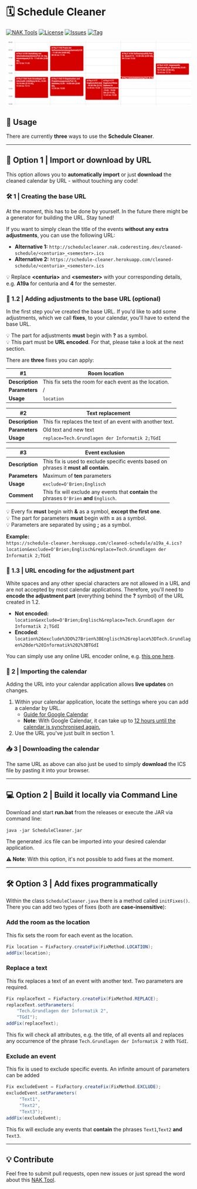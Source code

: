 # 🗓️ Schedule Cleaner

[![NAK Tools](https://img.shields.io/badge/NAK%20Tools-member-blue)](https://nak.coderesting.dev/)
[![License](https://img.shields.io/badge/license-MIT-brightgreen)](https://github.com/jeff-saupe/ScheduleCleaner/blob/master/LICENSE)
[![Issues](https://img.shields.io/github/issues/jeff-saupe/ScheduleCleaner)](https://github.com/jeff-saupe/ScheduleCleaner/issues)
[![Tag](https://img.shields.io/github/v/release/jeff-saupe/ScheduleCleaner)](https://github.com/jeff-saupe/ScheduleCleaner/releases)

![Comparison](comparison.gif)

## 📖 Usage
There are currently **three** ways to use the **Schedule Cleaner**.

----

## 🧾 Option 1 | Import or download by URL
This option allows you to **automatically import** or just **download** the cleaned calendar by URL - without touching any code!

### 🛠️ 1 | Creating the base URL
At the moment, this has to be done by yourself. In the future there might be a generator for building the URL. Stay tuned!

If you want to simply clean the title of the events **without any extra adjustments**, you can use the following URL: <br />
   - **Alternative 1:** `http://schedulecleaner.nak.coderesting.dev/cleaned-schedule/<centuria>_<semester>.ics`
   - **Alternative 2:** `https://schedule-cleaner.herokuapp.com/cleaned-schedule/<centuria>_<semester>.ics`

💡 Replace **\<centuria\>** and **\<semester\>** with your corresponding details, e.g. **A19a** for centuria and **4** for
the semester.

### 🧰 1.2 | Adding adjustments to the base URL (optional)
In the first step you've created the base URL. If you'd like to add some adjustments, which we call **fixes**, to your calendar, you'll have to
extend the base URL.

💡 The part for adjustments **must** begin with **?** as a symbol. \
💡 This part must be **URL encoded**. For that, please take a look at the next section.

There are **three** fixes you can apply:

| #1              | Room location                                          |
|-----------------|--------------------------------------------------------|
| **Description** | This fix sets the room for each event as the location. |
| **Parameters**  | /                                                      |
| **Usage**       | `location`                                             |

| #2              | Text replacement                                       |
|-----------------|--------------------------------------------------------|
| **Description** | This fix replaces the text of an event with another text. |
| **Parameters**  | Old text and new text                                  |
| **Usage**       | `replace=Tech.Grundlagen der Informatik 2;TGdI`        |

| #3              | Event exclusion                                        |
|-----------------|--------------------------------------------------------|
| **Description** | This fix is used to exclude specific events based on <br/>phrases it **must all contain.** |
| **Parameters**  | Maximum of **ten** parameters                              |
| **Usage**       | `exclude=O'Brien;Englisch`                             |
| **Comment**     | This fix will exclude any events that **contain** the <br/>phrases `O'Brien` **and** `Englisch`. |

💡 Every fix **must** begin with **&** as a symbol, **except the first one**. \
💡 The part for parameters **must** begin with **=** as a symbol. \
💡 Parameters are separated by using **;** as a symbol. 

**Example:** \
`https://schedule-cleaner.herokuapp.com/cleaned-schedule/a19a_4.ics?location&exclude=O'Brien;Englisch&replace=Tech.Grundlagen der Informatik 2;TGdI
`

### 🔧 1.3 | URL encoding for the adjustment part
White spaces and any other special characters are not allowed in a URL and are not accepted by most calendar
applications. Therefore, you'll need to **encode the adjustment part** (everything behind the **?** symbol) of the URL created in 1.2.

 - **Not encoded:**
`location&exclude=O'Brien;Englisch&replace=Tech.Grundlagen der Informatik 2;TGdI`
- **Encoded**:
`location%26exclude%3DO%27Brien%3BEnglisch%26replace%3DTech.Grundlagen%20der%20Informatik%202%3BTGdI`

You can simply use any online URL encoder online, e.g. [this one here](https://meyerweb.com/eric/tools/dencoder/).

### 📆 2 | Importing the calendar
Adding the URL into your calendar application allows **live updates** on changes.

1. Within your calendar application, locate the settings where you can add a calendar by URL. <br>
   - [Guide for Google Calendar](https://support.google.com/calendar/answer/37100#:~:text=Use%20a%20link%20to%20add%20a%20public%20calendar)
   - **Note**: With Google Calendar, it can take up to [12 hours until the calendar is synchronised again.](https://support.google.com/calendar/answer/37100?hl=en&ref_topic=1672445/#:~:text=It%20might%20take%20up%20to%2012%20hours%20for%20changes%20to%20show%20in%20your%20Google%20Calendar.)
2. Use the URL you've just built in section 1.

### 📥 3 | Downloading the calendar
The same URL as above can also just be used to simply **download** the ICS file by pasting it into your browser.

---

## 💻  Option 2 | Build it  locally via Command Line
Download and start **run.bat** from the releases or execute the JAR via command line:

`java -jar ScheduleCleaner.jar`

The generated .ics file can be imported into your desired calendar application.

**⚠️ Note**: With this option, it's not possible to add fixes at the moment. 

---

## 🛠️ Option 3 | Add fixes programmatically
Within the class `ScheduleCleaner.java` there is a method called `initFixes()`.
There you can add two types of fixes (both are **case-insensitive**):

### Add the room as the location
This fix sets the room for each event as the location.

```java
Fix location = FixFactory.createFix(FixMethod.LOCATION);
addFix(location);
```

### Replace a text
This fix replaces a text of an event with another text. Two parameters are required.

```java
Fix replaceText = FixFactory.createFix(FixMethod.REPLACE);
replaceText.setParameters(
    "Tech.Grundlagen der Informatik 2",
    "TGdI");
addFix(replaceText);
```

This fix will check all attributes, e.g. the title, of all events all and replaces any occurrence
of the phrase `Tech.Grundlagen der Informatik 2` with `TGdI`.

### Exclude an event
This fix is used to exclude specific events.  An infinite amount of parameters can be added

```java
Fix excludeEvent = FixFactory.createFix(FixMethod.EXCLUDE);
excludeEvent.setParameters(
     "Text1",
     "Text2",
     "Text3");
addFix(excludeEvent);
```

This fix will exclude any events that **contain** the phrases `Text1`,`Text2` **and** `Text3`.

---

## 💡 Contribute
Feel free to submit pull requests, open new issues or just spread the word about this [NAK Tool](https://nak.coderesting.dev/).
